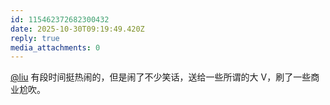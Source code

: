 ```yaml
---
id: 115462372682300432
date: 2025-10-30T09:19:49.420Z
reply: true
media_attachments: 0
---
```


<p><span class="h-card" translate="no"><a href="https://l22.org/@liu" class="u-url mention" rel="nofollow noopener" target="_blank">@<span>liu</span></a></span> 有段时间挺热闹的，但是闹了不少笑话，送给一些所谓的大 V，刷了一些商业尬吹。</p>
